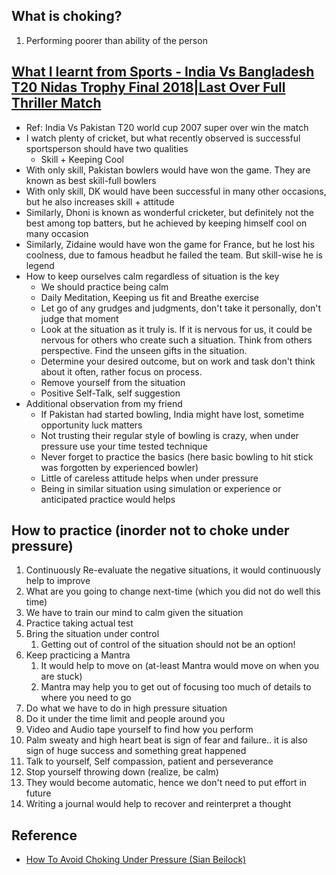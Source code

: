 ## What is choking?

1. Performing poorer than ability of the person

## [What I learnt from Sports - India Vs Bangladesh T20 Nidas Trophy Final 2018|Last Over Full Thriller Match](|https://www.youtube.com/watch?v=njqnq3d6rz8)

* Ref: India Vs Pakistan T20 world cup 2007 super over win the match
* I watch plenty of cricket, but what recently observed is successful sportsperson should have two qualities
    * Skill + Keeping Cool
* With only skill, Pakistan bowlers would have won the game. They are known as best skill-full bowlers
* With only skill, DK would have been successful in many other occasions, but he also increases skill + attitude
* Similarly, Dhoni is known as wonderful cricketer, but definitely not the best among top batters, but he achieved by keeping himself cool on many occasion
* Similarly, Zidaine would have won the game for France, but he lost his coolness, due to famous headbut he failed the team. But skill-wise he is legend
* How to keep ourselves calm regardless of situation is the key
    * We should practice being calm
    * Daily Meditation, Keeping us fit and Breathe exercise
    * Let go of any grudges and judgments, don't take it personally, don't judge that moment
    * Look at the situation as it truly is. If it is nervous for us, it could be nervous for others who create such a situation. Think from others perspective. Find the unseen gifts in the situation.
    * Determine your desired outcome, but on work and task don't think about it often, rather focus on process.
    * Remove yourself from the situation
    * Positive Self-Talk, self suggestion
* Additional observation from my friend
    * If Pakistan had started bowling, India might have lost, sometime opportunity luck matters
    * Not trusting their regular style of bowling is crazy, when under pressure use your time tested technique
    * Never forget to practice the basics (here basic bowling to hit stick was forgotten by experienced bowler)
    * Little of careless attitude helps when under pressure
    * Being in similar situation using simulation or experience or anticipated practice would helps


## How to practice (inorder not to choke under pressure)

1. Continuously Re-evaluate the negative situations, it would continuously help to improve
2. What are you going to change next-time (which you did not do well this time)
3. We have to train our mind to calm given the situation
4. Practice taking actual test
5. Bring the situation under control
   1. Getting out of control of the situation should not be an option!
6. Keep practicing a Mantra
   1. It would help to move on (at-least Mantra would move on when you are stuck)
   2. Mantra may help you to get out of focusing too much of details to where you need to go
7. Do what we have to do in high pressure situation
8. Do it under the time limit and people around you
9. Video and Audio tape yourself to find how you perform
10. Palm sweaty and high heart beat is sign of fear and failure.. it is also sign of huge success and something great happened
11. Talk to yourself, Self compassion, patient and perseverance
12. Stop yourself throwing down (realize, be calm)
13. They would become automatic, hence we don't need to put effort in future
14. Writing a journal would help to recover and reinterpret a thought


## Reference

* [How To Avoid Choking Under Pressure (Sian Beilock)](https://www.youtube.com/watch?v=cyoszmB6K4U)